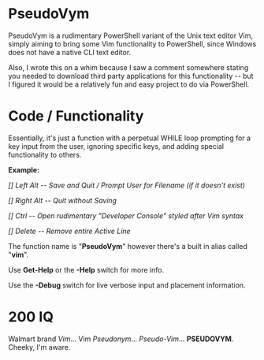 # PseudoVym

PseudoVym is a rudimentary PowerShell variant of the Unix text editor Vim, simply aiming
to bring some Vim functionality to PowerShell, since Windows does not have a native CLI 
text editor.  

Also, I wrote this on a whim because I saw a comment somewhere stating you needed to 
download third party applications for this functionality -- but I figured it would be
a relatively fun and easy project to do via PowerShell.

# Code / Functionality
Essentially, it's just a function with a perpetual WHILE loop prompting for a key input 
from the user, ignoring specific keys, and adding special functionality to others.

**Example:**

   *[] Left Alt   --  Save and Quit / Prompt User for Filename (if it doesn't exist)*

   *[] Right Alt  --  Quit without Saving*

   *[] Ctrl       --  Open rudimentary "Developer Console" styled after Vim syntax*
   
   *[] Delete     --  Remove entire Active Line*

The function name is "**PseudoVym**" however there's a built in alias called "**vim**".

Use **Get-Help** or the **-Help** switch for more info.

Use the **-Debug** switch for live verbose input and placement information.

# 200 IQ
Walmart brand *Vim*... Vim *Pseudonym*... *Pseudo-Vim*... **PSEUDOVYM**.  Cheeky, I'm aware.
